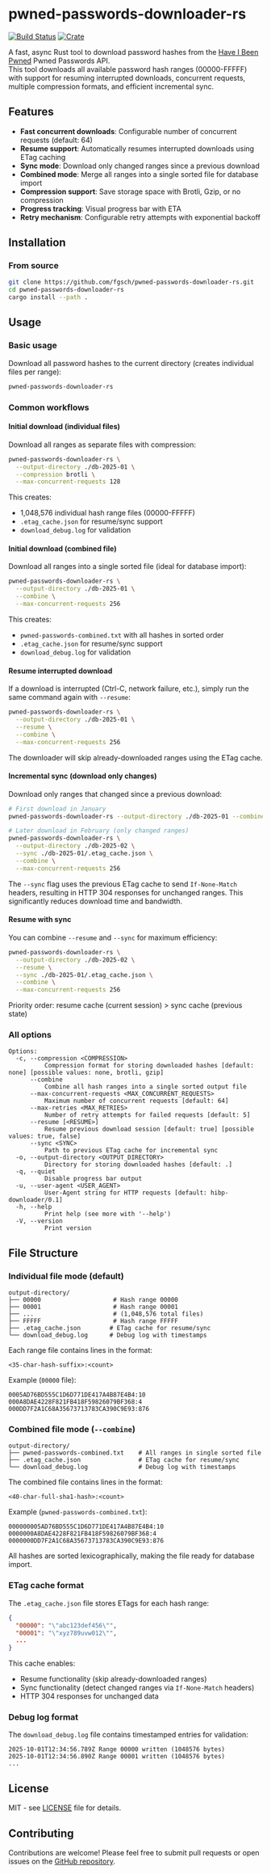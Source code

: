 # pwned-passwords-downloader-rs

[![Build Status](https://github.com/fgsch/pwned-passwords-downloader-rs/actions/workflows/ci.yml/badge.svg?branch=main)](https://github.com/fgsch/pwned-passwords-downloader-rs/actions/workflows/ci.yml)
[![Crate](https://img.shields.io/crates/v/pwned_passwords_downloader_rs.svg)](https://crates.io/crates/pwned_passwords_downloader_rs)

A fast, async Rust tool to download password hashes from the [Have
I Been Pwned](https://haveibeenpwned.com/) Pwned Passwords API.  
This tool downloads all available password hash ranges (00000-FFFFF)
with support for resuming interrupted downloads, concurrent requests,
multiple compression formats, and efficient incremental sync.

## Features

- **Fast concurrent downloads**: Configurable number of concurrent requests (default: 64)
- **Resume support**: Automatically resumes interrupted downloads using ETag caching
- **Sync mode**: Download only changed ranges since a previous download
- **Combined mode**: Merge all ranges into a single sorted file for database import
- **Compression support**: Save storage space with Brotli, Gzip, or no compression
- **Progress tracking**: Visual progress bar with ETA
- **Retry mechanism**: Configurable retry attempts with exponential backoff

## Installation

### From source

```sh
git clone https://github.com/fgsch/pwned-passwords-downloader-rs.git
cd pwned-passwords-downloader-rs
cargo install --path .
```

## Usage

### Basic usage

Download all password hashes to the current directory (creates individual files per range):

```sh
pwned-passwords-downloader-rs
```

### Common workflows

#### Initial download (individual files)

Download all ranges as separate files with compression:

```sh
pwned-passwords-downloader-rs \
  --output-directory ./db-2025-01 \
  --compression brotli \
  --max-concurrent-requests 128
```

This creates:
- 1,048,576 individual hash range files (00000-FFFFF)
- `.etag_cache.json` for resume/sync support
- `download_debug.log` for validation

#### Initial download (combined file)

Download all ranges into a single sorted file (ideal for database import):

```sh
pwned-passwords-downloader-rs \
  --output-directory ./db-2025-01 \
  --combine \
  --max-concurrent-requests 256
```

This creates:
- `pwned-passwords-combined.txt` with all hashes in sorted order
- `.etag_cache.json` for resume/sync support
- `download_debug.log` for validation

#### Resume interrupted download

If a download is interrupted (Ctrl-C, network failure, etc.), simply run the same command again with `--resume`:

```sh
pwned-passwords-downloader-rs \
  --output-directory ./db-2025-01 \
  --resume \
  --combine \
  --max-concurrent-requests 256
```

The downloader will skip already-downloaded ranges using the ETag cache.

#### Incremental sync (download only changes)

Download only ranges that changed since a previous download:

```sh
# First download in January
pwned-passwords-downloader-rs --output-directory ./db-2025-01 --combine

# Later download in February (only changed ranges)
pwned-passwords-downloader-rs \
  --output-directory ./db-2025-02 \
  --sync ./db-2025-01/.etag_cache.json \
  --combine \
  --max-concurrent-requests 256
```

The `--sync` flag uses the previous ETag cache to send `If-None-Match` headers, resulting in HTTP 304 responses for unchanged ranges. This significantly reduces download time and bandwidth.

#### Resume with sync

You can combine `--resume` and `--sync` for maximum efficiency:

```sh
pwned-passwords-downloader-rs \
  --output-directory ./db-2025-02 \
  --resume \
  --sync ./db-2025-01/.etag_cache.json \
  --combine \
  --max-concurrent-requests 256
```

Priority order: resume cache (current session) > sync cache (previous state)

### All options

```
Options:
  -c, --compression <COMPRESSION>
          Compression format for storing downloaded hashes [default: none] [possible values: none, brotli, gzip]
      --combine
          Combine all hash ranges into a single sorted output file
      --max-concurrent-requests <MAX_CONCURRENT_REQUESTS>
          Maximum number of concurrent requests [default: 64]
      --max-retries <MAX_RETRIES>
          Number of retry attempts for failed requests [default: 5]
      --resume [<RESUME>]
          Resume previous download session [default: true] [possible values: true, false]
      --sync <SYNC>
          Path to previous ETag cache for incremental sync
  -o, --output-directory <OUTPUT_DIRECTORY>
          Directory for storing downloaded hashes [default: .]
  -q, --quiet
          Disable progress bar output
  -u, --user-agent <USER_AGENT>
          User-Agent string for HTTP requests [default: hibp-downloader/0.1]
  -h, --help
          Print help (see more with '--help')
  -V, --version
          Print version
```

## File Structure

### Individual file mode (default)

```
output-directory/
├── 00000                    # Hash range 00000
├── 00001                    # Hash range 00001
├── ...                      # (1,048,576 total files)
├── FFFFF                    # Hash range FFFFF
├── .etag_cache.json        # ETag cache for resume/sync
└── download_debug.log      # Debug log with timestamps
```

Each range file contains lines in the format:
```
<35-char-hash-suffix>:<count>
```

Example (`00000` file):
```
0005AD76BD555C1D6D771DE417A4B87E4B4:10
000A8DAE4228F821FB418F59826079BF368:4
000DD7F2A1C68A35673713783CA390C9E93:876
```

### Combined file mode (`--combine`)

```
output-directory/
├── pwned-passwords-combined.txt    # All ranges in single sorted file
├── .etag_cache.json                # ETag cache for resume/sync
└── download_debug.log              # Debug log with timestamps
```

The combined file contains lines in the format:
```
<40-char-full-sha1-hash>:<count>
```

Example (`pwned-passwords-combined.txt`):
```
000000005AD76BD555C1D6D771DE417A4B87E4B4:10
0000000A8DAE4228F821FB418F59826079BF368:4
0000000DD7F2A1C68A35673713783CA390C9E93:876
```

All hashes are sorted lexicographically, making the file ready for database import.

### ETag cache format

The `.etag_cache.json` file stores ETags for each hash range:

```json
{
  "00000": "\"abc123def456\"",
  "00001": "\"xyz789uvw012\"",
  ...
}
```

This cache enables:
- Resume functionality (skip already-downloaded ranges)
- Sync functionality (detect changed ranges via `If-None-Match` headers)
- HTTP 304 responses for unchanged data

### Debug log format

The `download_debug.log` file contains timestamped entries for validation:

```
2025-10-01T12:34:56.789Z Range 00000 written (1048576 bytes)
2025-10-01T12:34:56.890Z Range 00001 written (1048576 bytes)
...
```

## License

MIT - see [LICENSE](LICENSE) file for details.

## Contributing

Contributions are welcome! Please feel free to submit pull requests
or open issues on the [GitHub
repository](https://github.com/fgsch/pwned-passwords-downloader-rs).
